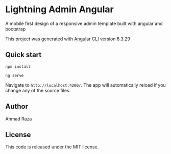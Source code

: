 # Lightning Admin Angular

A mobile first design of a responsive admin template built with angular and bootstrap 

This project was generated with [Angular CLI](https://github.com/angular/angular-cli) version 8.3.29 
## Quick start

```
npm install 

ng serve
```

Navigate to `http://localhost:4200/`. The app will automatically reload if you change any of the source files.

## Author
Ahmad Raza

## License
This code is released under the MIT license.
